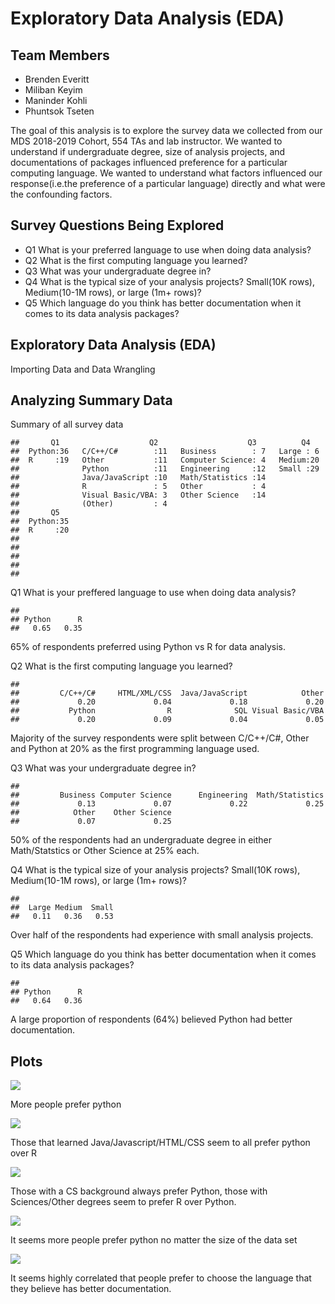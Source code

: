 Exploratory Data Analysis (EDA)
================

Team Members
------------

-   Brenden Everitt
-   Miliban Keyim
-   Maninder Kohli
-   Phuntsok Tseten

The goal of this analysis is to explore the survey data we collected from our MDS 2018-2019 Cohort, 554 TAs and lab instructor. We wanted to understand if undergraduate degree, size of analysis projects, and documentations of packages influenced preference for a particular computing language. We wanted to understand what factors influenced our response(i.e.the preference of a particular language) directly and what were the confounding factors.

Survey Questions Being Explored
-------------------------------

-   Q1 What is your preferred language to use when doing data analysis?
-   Q2 What is the first computing language you learned?
-   Q3 What was your undergraduate degree in?
-   Q4 What is the typical size of your analysis projects? Small(10K rows), Medium(10-1M rows), or large (1m+ rows)?
-   Q5 Which language do you think has better documentation when it comes to its data analysis packages?

Exploratory Data Analysis (EDA)
-------------------------------

Importing Data and Data Wrangling

Analyzing Summary Data
----------------------

Summary of all survey data

    ##       Q1                    Q2                    Q3          Q4    
    ##  Python:36   C/C++/C#        :11   Business        : 7   Large : 6  
    ##  R     :19   Other           :11   Computer Science: 4   Medium:20  
    ##              Python          :11   Engineering     :12   Small :29  
    ##              Java/JavaScript :10   Math/Statistics :14              
    ##              R               : 5   Other           : 4              
    ##              Visual Basic/VBA: 3   Other Science   :14              
    ##              (Other)         : 4                                    
    ##       Q5    
    ##  Python:35  
    ##  R     :20  
    ##             
    ##             
    ##             
    ##             
    ## 

Q1 What is your preffered language to use when doing data analysis?

    ## 
    ## Python      R 
    ##   0.65   0.35

65% of respondents preferred using Python vs R for data analysis.

Q2 What is the first computing language you learned?

    ## 
    ##         C/C++/C#     HTML/XML/CSS  Java/JavaScript            Other 
    ##             0.20             0.04             0.18             0.20 
    ##           Python                R              SQL Visual Basic/VBA 
    ##             0.20             0.09             0.04             0.05

Majority of the survey respondents were split between C/C++/C\#, Other and Python at 20% as the first programming language used.

Q3 What was your undergraduate degree in?

    ## 
    ##         Business Computer Science      Engineering  Math/Statistics 
    ##             0.13             0.07             0.22             0.25 
    ##            Other    Other Science 
    ##             0.07             0.25

50% of the respondents had an undergraduate degree in either Math/Statstics or Other Science at 25% each.

Q4 What is the typical size of your analysis projects? Small(10K rows), Medium(10-1M rows), or large (1m+ rows)?

    ## 
    ##  Large Medium  Small 
    ##   0.11   0.36   0.53

Over half of the respondents had experience with small analysis projects.

Q5 Which language do you think has better documentation when it comes to its data analysis packages?

    ## 
    ## Python      R 
    ##   0.64   0.36

A large proportion of respondents (64%) believed Python had better documentation.

Plots
-----

![](R2Py2_files/figure-markdown_github/plots-1.png)

More people prefer python

![](R2Py2_files/figure-markdown_github/plots2-1.png)

Those that learned Java/Javascript/HTML/CSS seem to all prefer python over R

![](R2Py2_files/figure-markdown_github/plots3-1.png)

Those with a CS background always prefer Python, those with Sciences/Other degrees seem to prefer R over Python.

![](R2Py2_files/figure-markdown_github/plots4-1.png)

It seems more people prefer python no matter the size of the data set

![](R2Py2_files/figure-markdown_github/plots5-1.png)

It seems highly correlated that people prefer to choose the language that they believe has better documentation.
